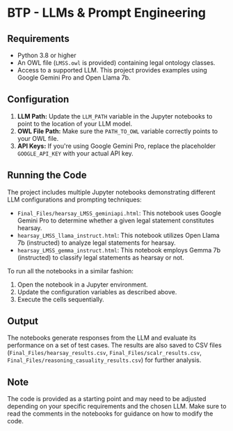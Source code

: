 # BTP - LLMs & Prompt Engineering

## Requirements

* Python 3.8 or higher
* An OWL file (`LMSS.owl` is provided) containing legal ontology classes.
* Access to a supported LLM. This project provides examples using Google Gemini Pro and Open Llama 7b.  

## Configuration

1. **LLM Path:** Update the `LLM_PATH` variable in the Jupyter notebooks to point to the location of your LLM model.  
2. **OWL File Path:** Make sure the `PATH_TO_OWL` variable correctly points to your OWL file. 
3. **API Keys:** If you're using Google Gemini Pro, replace the placeholder `GOOGLE_API_KEY` with your actual API key.

## Running the Code

The project includes multiple Jupyter notebooks demonstrating different LLM configurations and prompting techniques:

* `Final_Files/hearsay_LMSS_geminiapi.html`: This notebook uses Google Gemini Pro to determine whether a given legal statement constitutes hearsay.
* `hearsay_LMSS_llama_instruct.html`: This notebook utilizes Open Llama 7b (instructed) to analyze legal statements for hearsay.
* `hearsay_LMSS_gemma_instruct.html`: This notebook employs Gemma 7b (instructed) to classify legal statements as hearsay or not.

To run all the notebooks in a similar fashion:

1. Open the notebook in a Jupyter environment.
2. Update the configuration variables as described above.
3. Execute the cells sequentially.

## Output

The notebooks generate responses from the LLM and evaluate its performance on a set of test cases. The results are also saved to CSV files (`Final_Files/hearsay_results.csv`, `Final_Files/scalr_results.csv`, `Final_Files/reasoning_casuality_results.csv`) for further analysis.

## Note

The code is provided as a starting point and may need to be adjusted depending on your specific requirements and the chosen LLM. Make sure to read the comments in the notebooks for guidance on how to modify the code.